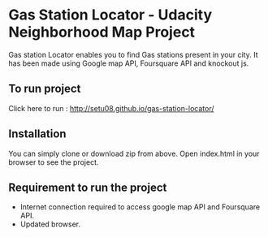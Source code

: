 # Gas Station Locator - Udacity Neighborhood Map Project

Gas station Locator enables you to find Gas stations present in your city. It has been made using Google map API, Foursquare API and knockout js.

## To run project

Click here to run : http://setu08.github.io/gas-station-locator/

## Installation

You can simply clone or download zip from above. Open index.html in your browser to see the project.

## Requirement to run the project

* Internet connection required to access google map API and Foursquare API.
* Updated browser.
